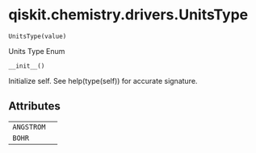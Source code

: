 # qiskit.chemistry.drivers.UnitsType

<span id="undefined" />

`UnitsType(value)`

Units Type Enum

<span id="undefined" />

`__init__()`

Initialize self. See help(type(self)) for accurate signature.

## Attributes

|            |   |
| ---------- | - |
| `ANGSTROM` |   |
| `BOHR`     |   |
